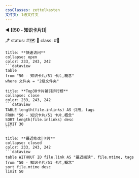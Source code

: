 ```yaml
---
cssClasses: zettelkasten
文件夹: 1级文件夹
---
```


**◀️ [[50 - 知识卡片]]|**

🪁 status: #🗺️ 
🎏 class: #📇 

```ad-todo
title: **快速访问**
collapse: open
color: 233, 243, 242
```dataview
table 
from "50 - 知识卡片/51 卡片,概念"
where 文件夹 = "2级文件夹"
```

````ad-todo
title: **Top30卡片被引排行榜**
collapse: close
color: 233, 243, 242
```dataview
TABLE length(file.inlinks) AS 引用, tags
FROM "50 - 知识卡片/51 卡片,概念"
SORT length(file.inlinks) desc
LIMIT 30
```
````

```ad-todo
title: **最近修改|卡片**
collapse: closed
color: 233, 243, 242
```dataview
table WITHOUT ID file.link AS "最近阅读", file.mtime, tags
from "50 - 知识卡片/51 卡片,概念"
sort file.mtime desc
limit 50
```

